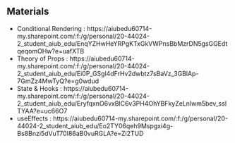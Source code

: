<h2>Materials</h2>
<ul>
  <li>Conditional Rendering : https://aiubedu60714-my.sharepoint.com/:f:/g/personal/20-44024-2_student_aiub_edu/EnqYZHwHeYRPgKTxGkVWPnsBbMzrDN5gsGGEdtqeqomOHw?e=uafXTB</li>
  <li>Theory of Props : https://aiubedu60714-my.sharepoint.com/:f:/g/personal/20-44024-2_student_aiub_edu/Ei0P_GSgl4dFrHv2dwbtz7sBaVz_3GBlAp-7GmZz4MwTyQ?e=g0wdud</li>

  <li>State & Hooks : https://aiubedu60714-my.sharepoint.com/:f:/g/personal/20-44024-2_student_aiub_edu/EryfqxnO6vxBlC6v3PH4OhYBFkyZeLnlwm5bev_sslTYAA?e=uc66O7</li>

  <li>useEffects : https://aiubedu60714-my.sharepoint.com/:f:/g/personal/20-44024-2_student_aiub_edu/Eo2TY06qeh9Mspgxi4g-Bs8Bnzi5dVuT70I86aB0vuRGLA?e=Zi2TUD
  </li>
</ul>
